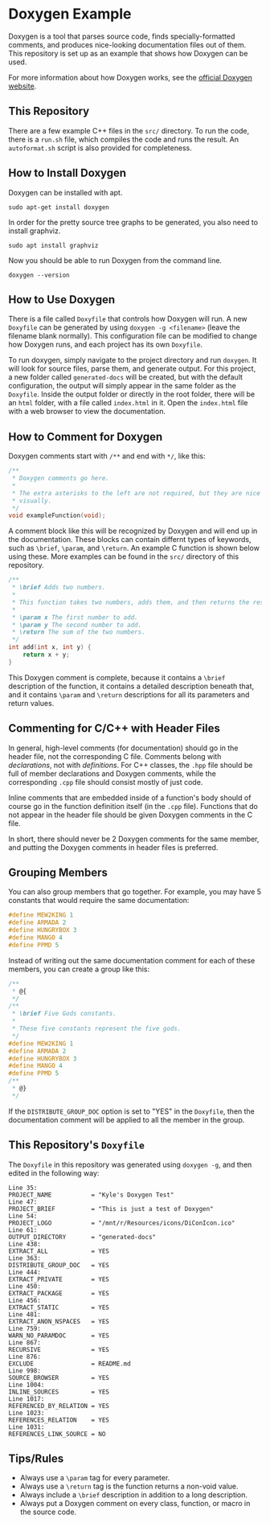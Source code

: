 # Doxygen Example

Doxygen is a tool that parses source code, finds specially-formatted comments,
and produces nice-looking documentation files out of them. This repository is
set up as an example that shows how Doxygen can be used.

For more information about how Doxygen works, see the [official Doxygen
website](https://www.doxygen.nl/index.html).

## This Repository

There are a few example C++ files in the `src/` directory. To run the code,
there is a `run.sh` file, which compiles the code and runs the result. An
`autoformat.sh` script is also provided for completeness.

## How to Install Doxygen

Doxygen can be installed with apt.

```
sudo apt-get install doxygen
```

In order for the pretty source tree graphs to be generated, you also need to
install graphviz.

```
sudo apt install graphviz
```

Now you should be able to run Doxygen from the command line.

```
doxygen --version
```

## How to Use Doxygen

There is a file called `Doxyfile` that controls how Doxygen will run. A new
`Doxyfile` can be generated by using `doxygen -g <filename>` (leave the
filename blank normally). This configuration file can be modified to change how
Doxygen runs, and each project has its own `Doxyfile`.

To run doxygen, simply navigate to the project directory and run `doxygen`. It
will look for source files, parse them, and generate output. For this project,
a new folder called `generated-docs` will be created, but with the default
configuration, the output will simply appear in the same folder as the
`Doxyfile`. Inside the output folder or directly in the root folder, there will
be an `html` folder, with a file called `index.html` in it. Open the
`index.html` file with a web browser to view the documentation.

## How to Comment for Doxygen

Doxygen comments start with `/**` and end with `*/`, like this:

```c
/**
 * Doxygen comments go here.
 *
 * The extra asterisks to the left are not required, but they are nice to have
 * visually.
 */
void exampleFunction(void);
```

A comment block like this will be recognized by Doxygen and will end up in the
documentation. These blocks can contain differnt types of keywords, such as
`\brief`, `\param`, and `\return`. An example C function is shown below using
these. More examples can be found in the `src/` directory of this repository.

```c
/**
 * \brief Adds two numbers.
 *
 * This function takes two numbers, adds them, and then returns the result.
 * 
 * \param x The first number to add.
 * \param y The second number to add.
 * \return The sum of the two numbers.
 */
int add(int x, int y) {
    return x + y;
}
```

This Doxygen comment is complete, because it contains a `\brief` description of
the function, it contains a detailed description beneath that, and it contains
`\param` and `\return` descriptions for all its parameters and return values.

## Commenting for C/C++ with Header Files

In general, high-level comments (for documentation) should go in the header
file, not the corresponding C file. Comments belong with *declarations*, not
with *definitions*. For C++ classes, the `.hpp` file should be full of member
declarations and Doxygen comments, while the corresponding `.cpp` file should
consist mostly of just code.

Inline comments that are embedded inside of a function's body should of course
go in the function definition itself (in the `.cpp` file). Functions that do
not appear in the header file should be given Doxygen comments in the C file.

In short, there should never be 2 Doxygen comments for the same member, and
putting the Doxygen comments in header files is preferred.

## Grouping Members

You can also group members that go together. For example, you may have 5
constants that would require the same documentation:

```c
#define MEW2KING 1
#define ARMADA 2
#define HUNGRYBOX 3
#define MANGO 4
#define PPMD 5
```

Instead of writing out the same documentation comment for each of these
members, you can create a group like this:

```c
/**
 * @{
 */
/**
 * \brief Five Gods constants.
 *
 * These five constants represent the five gods.
 */
#define MEW2KING 1
#define ARMADA 2
#define HUNGRYBOX 3
#define MANGO 4
#define PPMD 5
/**
 * @}
 */
```

If the `DISTRIBUTE_GROUP_DOC` option is set to "YES" in the `Doxyfile`, then
the documentation comment will be applied to all the member in the group.

## This Repository's `Doxyfile`

The `Doxyfile` in this repository was generated using `doxygen -g`, and then
edited in the following way:

```
Line 35:
PROJECT_NAME           = "Kyle's Doxygen Test"
Line 47:
PROJECT_BRIEF          = "This is just a test of Doxygen"
Line 54:
PROJECT_LOGO           = "/mnt/r/Resources/icons/DiConIcon.ico"
Line 61:
OUTPUT_DIRECTORY       = "generated-docs"
Line 438:
EXTRACT_ALL            = YES
Line 363:
DISTRIBUTE_GROUP_DOC   = YES
Line 444:
EXTRACT_PRIVATE        = YES
Line 450:
EXTRACT_PACKAGE        = YES
Line 456:
EXTRACT_STATIC         = YES
Line 481:
EXTRACT_ANON_NSPACES   = YES
Line 759:
WARN_NO_PARAMDOC       = YES
Line 867:
RECURSIVE              = YES
Line 876:
EXCLUDE                = README.md
Line 998:
SOURCE_BROWSER         = YES
Line 1004:
INLINE_SOURCES         = YES
Line 1017:
REFERENCED_BY_RELATION = YES
Line 1023:
REFERENCES_RELATION    = YES
Line 1031:
REFERENCES_LINK_SOURCE = NO
```

## Tips/Rules
- Always use a `\param` tag for every parameter.
- Always use a `\return` tag is the function returns a non-void value.
- Always include a `\brief` description in addition to a long description.
- Always put a Doxygen comment on every class, function, or macro in the source
  code.

